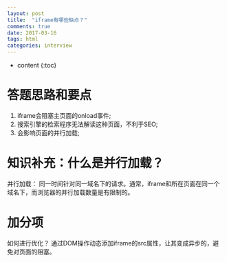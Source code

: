 ```yaml
---
layout: post
title:  "iframe有哪些缺点？"
comments: true
date: 2017-03-16
tags: html
categories: interview
---
```

* content
{:toc}
# 答题思路和要点
1. iframe会阻塞主页面的onload事件;
2. 搜索引擎的检索程序无法解读这种页面，不利于SEO;
3. 会影响页面的并行加载;

# 知识补充：什么是并行加载？
并行加载： 同一时间针对同一域名下的请求。通常，iframe和所在页面在同一个域名下，而浏览器的并行加载数量是有限制的。

# 加分项
如何进行优化？
通过DOM操作动态添加iframe的src属性，让其变成异步的，避免对页面的阻塞。
